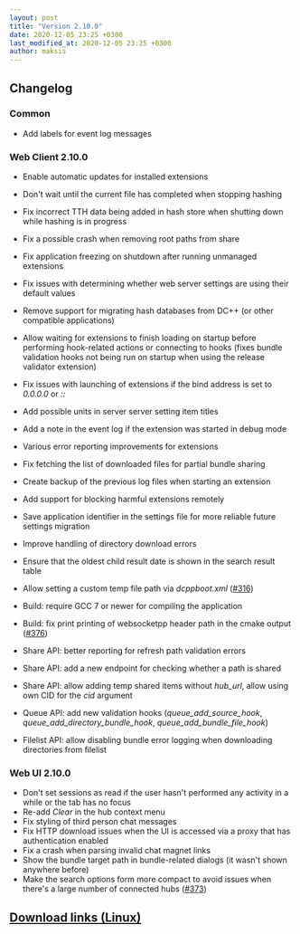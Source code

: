 ```yaml
---
layout: post
title: "Version 2.10.0"
date: 2020-12-05 23:25 +0300
last_modified_at: 2020-12-05 23:25 +0300
author: maksis
---
```


<!--more-->

## Changelog

### Common

- Add labels for event log messages

### Web Client 2.10.0

- Enable automatic updates for installed extensions
- Don't wait until the current file has completed when stopping hashing
- Fix incorrect TTH data being added in hash store when shutting down while hashing is in progress
- Fix a possible crash when removing root paths from share
- Fix application freezing on shutdown after running unmanaged extensions
- Fix issues with determining whether web server settings are using their default values
- Remove support for migrating hash databases from DC++ (or other compatible applications)
- Allow waiting for extensions to finish loading on startup before performing hook-related actions or connecting to hooks (fixes bundle validation hooks not being run on startup when using the release validator extension)
- Fix issues with launching of extensions if the bind address is set to *0.0.0.0* or *::*
- Add possible units in server server setting item titles
- Add a note in the event log if the extension was started in debug mode
- Various error reporting improvements for extensions
- Fix fetching the list of downloaded files for partial bundle sharing
- Create backup of the previous log files when starting an extension
- Add support for blocking harmful extensions remotely
- Save application identifier in the settings file for more reliable future settings migration
- Improve handling of directory download errors
- Ensure that the oldest child result date is shown in the search result table
- Allow setting a custom temp file path via *dcppboot.xml* ([#316](https://github.com/airdcpp-web/airdcpp-webclient/issues/316))
- Build: require GCC 7 or newer for compiling the application
- Build: fix print printing of websocketpp header path in the cmake output ([#376](https://github.com/airdcpp-web/airdcpp-webclient/issues/376))

- Share API: better reporting for refresh path validation errors
- Share API: add a new endpoint for checking whether a path is shared
- Share API: allow adding temp shared items without *hub_url*, allow using own CID for the *cid* argument
- Queue API: add new validation hooks (*queue_add_source_hook*, *queue_add_directory_bundle_hook*, *queue_add_bundle_file_hook*)
- Filelist API: allow disabling bundle error logging when downloading directories from filelist

### Web UI 2.10.0

- Don't set sessions as read if the user hasn't performed any activity in a while or the tab has no focus
- Re-add *Clear* in the hub context menu
- Fix styling of third person chat messages
- Fix HTTP download issues when the UI is accessed via a proxy that has authentication enabled
- Fix a crash when parsing invalid chat magnet links
- Show the bundle target path in bundle-related dialogs (it wasn't shown anywhere before)
- Make the search options form more compact to avoid issues when there's a large number of connected hubs ([#373](https://github.com/airdcpp-web/airdcpp-webclient/issues/373))

## [Download links (Linux)](/docs/installation/linux-binaries.html)
